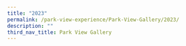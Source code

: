 ```yaml
---
title: "2023"
permalink: /park-view-experience/Park-View-Gallery/2023/
description: ""
third_nav_title: Park View Gallery
---
```

